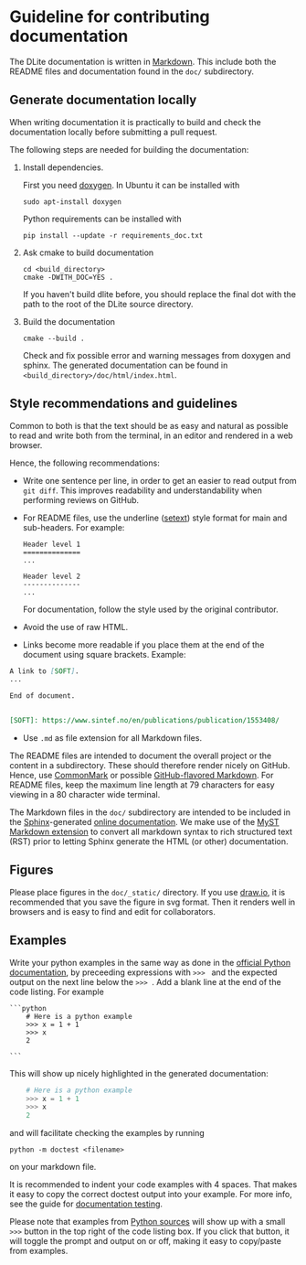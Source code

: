 Guideline for contributing documentation
========================================

The DLite documentation is written in [Markdown].
This include both the README files and documentation found in the `doc/` subdirectory.


Generate documentation locally
------------------------------
When writing documentation it is practically to build and check the documentation locally before submitting a pull request.

The following steps are needed for building the documentation:

1. Install dependencies.

   First you need [doxygen]. In Ubuntu it can be installed with

       sudo apt-install doxygen

   Python requirements can be installed with

       pip install --update -r requirements_doc.txt

2. Ask cmake to build documentation

   ```
   cd <build_directory>
   cmake -DWITH_DOC=YES .
   ```

   If you haven't build dlite before, you should replace the final dot with the
   path to the root of the DLite source directory.

3. Build the documentation

       cmake --build .

   Check and fix possible error and warning messages from doxygen and sphinx.
   The generated documentation can be found in `<build_directory>/doc/html/index.html`.


Style recommendations and guidelines
------------------------------------
Common to both is that the text should be as easy and natural as possible to read and write both from the terminal, in an editor and rendered in a web browser.

Hence, the following recommendations:

* Write one sentence per line, in order to get an easier to read output from `git diff`.
  This improves readability and understandability when performing reviews on GitHub.

* For README files, use the underline ([setext]) style format for main and sub-headers.
  For example:

      Header level 1
      ==============
      ...

      Header level 2
      --------------
      ...

  For documentation, follow the style used by the original contributor.

* Avoid the use of raw HTML.

* Links become more readable if you place them at the end of the document using square brackets.
  Example:

```markdown
A link to [SOFT].
...

End of document.


[SOFT]: https://www.sintef.no/en/publications/publication/1553408/
```

* Use `.md` as file extension for all Markdown files.

The README files are intended to document the overall project or the content in a subdirectory.
These should therefore render nicely on GitHub.
Hence, use [CommonMark] or possible [GitHub-flavored Markdown].
For README files, keep the maximum line length at 79 characters for easy viewing in a 80 character wide terminal.

The Markdown files in the `doc/` subdirectory are intended to be included in the [Sphinx]-generated [online documentation].
We make use of the [MyST Markdown extension] to convert all markdown syntax to rich structured text (RST) prior to letting Sphinx generate the HTML (or other) documentation.


Figures
-------
Please place figures in the `doc/_static/` directory.
If you use [draw.io], it is recommended that you save the figure in svg format.
Then it renders well in browsers and is easy to find and edit for collaborators.


Examples
--------
Write your python examples in the same way as done in the [official Python documentation], by preceeding expressions with `>>> ` and the expected output on the next line below the `>>> `.
Add a blank line at the end of the code listing.
For example

    ```python
        # Here is a python example
        >>> x = 1 + 1
        >>> x
        2

    ```

This will show up nicely highlighted in the generated documentation:

```python
    # Here is a python example
    >>> x = 1 + 1
    >>> x
    2

```

and will facilitate checking the examples by running

```shell
python -m doctest <filename>
```

on your markdown file.

It is recommended to indent your code examples with 4 spaces.
That makes it easy to copy the correct doctest output into your example.
For more info, see the guide for [documentation testing].

Please note that examples from [Python sources](https://sintef.github.io/dlite/autoapi/dlite/mappings/index.html#dlite.mappings.match_factory) will show up with a small `>>>` button in the top right of the code listing box.
If you click that button, it will toggle the prompt and output on or off, making it easy to copy/paste from examples.



[doxygen]: https://www.doxygen.nl/
[Markdown]: https://en.wikipedia.org/wiki/Markdown
[setext]: https://github.com/DavidAnson/markdownlint/blob/main/doc/md003.md
[CommonMark]: https://github.com/adam-p/markdown-here/wiki/Markdown-Cheatsheet
[GitHub-flavored Markdown]: https://docs.github.com/en/get-started/writing-on-github
[MyST Markdown extension]: https://myst-parser.readthedocs.io/en/latest/syntax/optional.html
[Sphinx]: https://www.sphinx-doc.org/
[online documentation]: https://sintef.github.io/dlite/
[draw.io]: https://app.diagrams.net/
[doctest]: https://docs.python.org/3/library/doctest.html
[official Python documentation]: https://docs.python.org/3/tutorial/introduction.html#numbers
[documentation testing]: documentation_testing.md
